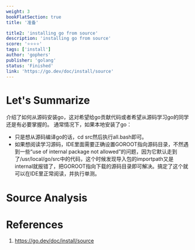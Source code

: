 ```yaml
---
weight: 3
bookFlatSection: true
title: '准备'

title2: 'installing go from source'
description: 'installing go from source'
score: '⭐️⭐️⭐️⭐️'
tags: ['install']
author: 'gophers'
publisher: 'golang'
status: 'Finished'
link: 'https://go.dev/doc/install/source'
---
```


# Let's Summarize

介绍了如何从源码安装go，这对希望给go贡献代码或者希望从源码学习go的同学还是有必要掌握的。
通常情况下，如果本地安装了go：
- 只是想从源码编译go的话，cd src然后执行all.bash即可。
- 如果想阅读学习源码，IDE里面需要正确设置GOROOT指向源码目录，不然遇到一些“use of internal package not allowed”的问题，因为它默认走到了/usr/local/go/src中的代码，这个时候发现导入包的importpath又是internal就报错了，把GOROOT指向下载的源码目录即可解决。搞定了这个就可以在IDE里正常阅读，并执行单测。

# Source Analysis



# References
1. https://go.dev/doc/install/source
